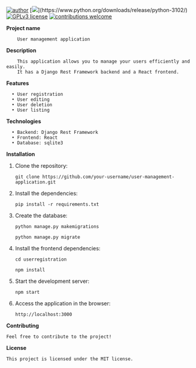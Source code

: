 [![author](https://img.shields.io/badge/author-brunoopetri-red.svg)](https://www.linkedin.com/in/brunoopetri) [![]([https://img.shields.io/badge/-ReactJs-61DAFB?logo=react&logoColor=white&style=for-the-badge](https://img.shields.io/badge/python-3.10+-blue.svg))](https://www.python.org/downloads/release/python-3102/) [![GPLv3 license](https://img.shields.io/badge/License-GPLv3-blue.svg)](http://perso.crans.org/besson/LICENSE.html) [![contributions welcome](https://img.shields.io/badge/contributions-welcome-brightgreen.svg?style=flat)](https://github.com/brunoopetri)


**Project name**

        User management application

**Description**

        This application allows you to manage your users efficiently and easily.
        It has a Django Rest Framework backend and a React frontend.

**Features**

      • User registration
      • User editing
      • User deletion
      • User listing

**Technologies**

      • Backend: Django Rest Framework
      • Frontend: React
      • Database: sqlite3


**Installation**


1. Clone the repository:

    ``git clone https://github.com/your-username/user-management-application.git``


2. Install the dependencies:

    ``pip install -r requirements.txt``

3. Create the database:

     ``python manage.py makemigrations``

     ``python manage.py migrate``

4. Install the frontend dependencies:

    ``cd userregistration``

    ``npm install``

5. Start the development server:

    ``npm start``

6. Access the application in the browser:

    ``http://localhost:3000``


**Contributing**

    Feel free to contribute to the project!

**License**

    This project is licensed under the MIT license.
